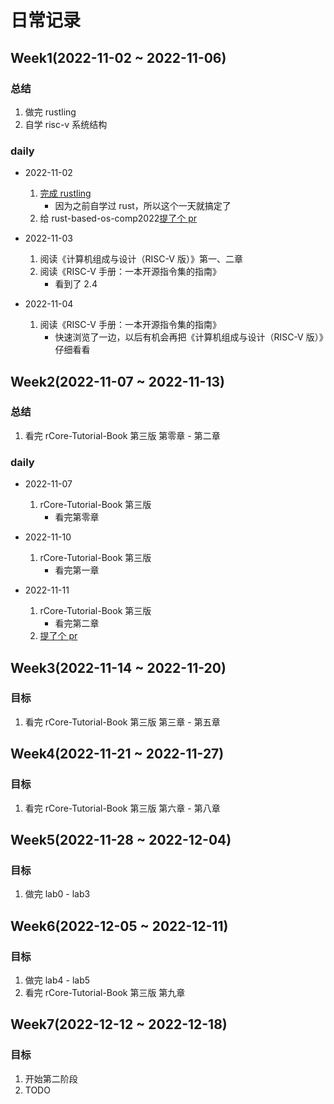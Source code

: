 # 日常记录

## Week1(2022-11-02 ~ 2022-11-06)

### 总结

1. 做完 rustling
1. 自学 risc-v 系统结构

### daily

- 2022-11-02

  1. [完成 rustling](https://github.com/LearningOS/learn_rust_rustlings-liangyongrui/actions/runs/3377805086/jobs/5607187663)
     - 因为之前自学过 rust，所以这个一天就搞定了
  1. 给 rust-based-os-comp2022[提了个 pr](https://github.com/LearningOS/rust-based-os-comp2022/pull/138)

- 2022-11-03

  1. 阅读《计算机组成与设计（RISC-V 版）》第一、二章
  1. 阅读《RISC-V 手册：一本开源指令集的指南》
     - 看到了 2.4

- 2022-11-04

  1. 阅读《RISC-V 手册：一本开源指令集的指南》
     - 快速浏览了一边，以后有机会再把《计算机组成与设计（RISC-V 版）》仔细看看

## Week2(2022-11-07 ~ 2022-11-13)

### 总结

1. 看完 rCore-Tutorial-Book 第三版 第零章 - 第二章

### daily

- 2022-11-07

  1. rCore-Tutorial-Book 第三版
     - 看完第零章

- 2022-11-10

  1. rCore-Tutorial-Book 第三版
     - 看完第一章

- 2022-11-11
  1. rCore-Tutorial-Book 第三版
     - 看完第二章
  1. [提了个 pr](https://github.com/rcore-os/rCore-Tutorial-Book-v3/pull/152)

## Week3(2022-11-14 ~ 2022-11-20)

### 目标

1. 看完 rCore-Tutorial-Book 第三版 第三章 - 第五章

## Week4(2022-11-21 ~ 2022-11-27)

### 目标

1. 看完 rCore-Tutorial-Book 第三版 第六章 - 第八章

## Week5(2022-11-28 ~ 2022-12-04)

### 目标

1. 做完 lab0 - lab3

## Week6(2022-12-05 ~ 2022-12-11)

### 目标

1. 做完 lab4 - lab5
1. 看完 rCore-Tutorial-Book 第三版 第九章

## Week7(2022-12-12 ~ 2022-12-18)

### 目标

1. 开始第二阶段
1. TODO
